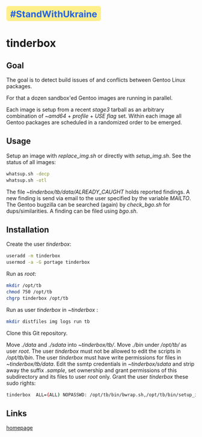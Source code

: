 [![StandWithUkraine](https://raw.githubusercontent.com/vshymanskyy/StandWithUkraine/main/badges/StandWithUkraine.svg)](https://github.com/vshymanskyy/StandWithUkraine/blob/main/docs/README.md)

# tinderbox

## Goal

The goal is to detect build issues of and conflicts between Gentoo Linux packages.

For that a dozen sandbox'ed Gentoo images are running in parallel.

Each image is setup from a recent _stage3_ tarball as an arbitrary combination of _~amd64_ + _profile_ + _USE flag_ set.
Within each image all Gentoo packages are scheduled in a randomized order to be emerged.

## Usage

Setup an image with _replace_img.sh_ or directly with _setup_img.sh_.
See the status of all images:

```bash
whatsup.sh -decp
whatsup.sh -otl
```

The file _~tinderbox/tb/data/ALREADY_CAUGHT_ holds reported findings.
A new finding is send via email to the user specified by the variable _MAILTO_.
The Gentoo bugzilla can be searched (again) by _check_bgo.sh_ for dups/similarities.
A finding can be filed using _bgo.sh_.

## Installation

Create the user _tinderbox_:

```bash
useradd -m tinderbox
usermod -a -G portage tinderbox
```

Run as _root_:

```bash
mkdir /opt/tb
chmod 750 /opt/tb
chgrp tinderbox /opt/tb
```

Run as user _tinderbox_ in _~tinderbox_ :

```bash
mkdir distfiles img logs run tb
```

Clone this Git repository.

Move _./data_ and _./sdata_ into _~tinderbox/tb/_.
Move _./bin_ under _/opt/tb/_ as user _root_.
The user _tinderbox_ must not be allowed to edit the scripts in _/opt/tb/bin_.
The user _tinderbox_ must have write permissions for files in _~tinderbox/tb/data_.
Edit the ssmtp credentials in _~tinderbox/sdata_ and strip away the suffix _.sample_,
set ownership and grant permissions of this subdirectory and its files to user _root_ only.
Grant the user _tinderbox_ these sudo rights:

```bash
tinderbox  ALL=(ALL) NOPASSWD: /opt/tb/bin/bwrap.sh,/opt/tb/bin/setup_img.sh,/opt/tb/bin/house_keeping.sh
```

## Links

[homepage](https://www.zwiebeltoralf.de/tinderbox.html)
